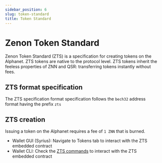 ```yaml
---
sidebar_position: 6
slug: token-standard
title: Token Standard
---
```


# Zenon Token Standard

Zenon Token Standard (ZTS) is a specification for creating tokens on the Alphanet. ZTS tokens are native to the protocol level. ZTS tokens inherit the feeless properties of ZNN and QSR: transferring tokens instantly without fees.

## ZTS format specification

The ZTS specification format specification follows the `bech32` address format having the prefix `zts`

## ZTS creation

Issuing a token on the Alphanet requires a fee of `1 ZNN` that is burned.

- Wallet GUI (Syrius): Navigate to Tokens tab to interact with the ZTS embedded contract
- Wallet CLI: Check the [ZTS commands](cli.md) to interact with the ZTS embedded contract
